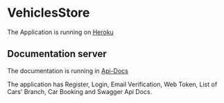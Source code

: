 # VehiclesStore

The Application is running on [Heroku](https://angular-auto-store.herokuapp.com/) 

## Documentation server 

The documentation is running in [Api-Docs](https://angular-auto-store.herokuapp.com/api-docs)

The application has Register, Login, Email Verification, Web Token, List of Cars' Branch, Car Booking and Swagger Api Docs. 


